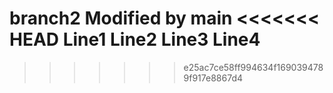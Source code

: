 branch2
Modified by main
<<<<<<< HEAD
Line1
Line2
Line3
Line4
=======

>>>>>>> e25ac7ce58ff994634f1690394789f917e8867d4

